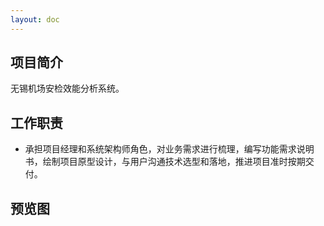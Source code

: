 ```yaml
---
layout: doc
---
```


## 项目简介 ##

无锡机场安检效能分析系统。

## 工作职责 ##

- 承担项目经理和系统架构师角色，对业务需求进行梳理，编写功能需求说明书，绘制项目原型设计，与用户沟通技术选型和落地，推进项目准时按期交付。

## 预览图 ##


